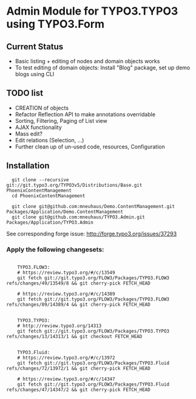 # Admin Module for TYPO3.TYPO3 using TYPO3.Form

## Current Status

* Basic listing + editing of nodes and domain objects works
* To test editing of domain objects: Install "Blog" package, set up demo blogs using CLI

## TODO list

* CREATION of objects
* Refactor Reflection API to make annotations overridable
* Sorting, Filtering, Paging of List view
* AJAX functionality
* Mass edit?
* Edit relations (Selection, ...)
* Further clean up of un-used code, resources, Configuration

## Installation

```
  git clone --recursive git://git.typo3.org/TYPO3v5/Distributions/Base.git PhoenixContentManagement
  cd PhoenixContentManagement

  git clone git@github.com:mneuhaus/Demo.ContentManagement.git Packages/Application/Demo.ContentManagement
  git clone git@github.com:mneuhaus/TYPO3.Admin.git Packages/Application/TYPO3.Admin
```

See corresponding forge issue: http://forge.typo3.org/issues/37293


### Apply the following changesets:

```

	TYPO3.FLOW3:
	# https://review.typo3.org/#/c/13549
	git fetch git://git.typo3.org/FLOW3/Packages/TYPO3.FLOW3 refs/changes/49/13549/8 && git cherry-pick FETCH_HEAD

	# https://review.typo3.org/#/c/14389
	git fetch git://git.typo3.org/FLOW3/Packages/TYPO3.FLOW3 refs/changes/89/14389/4 && git cherry-pick FETCH_HEAD


	TYPO3.TYPO3:
	# http://review.typo3.org/14313
	git fetch git://git.typo3.org/FLOW3/Packages/TYPO3.TYPO3 refs/changes/13/14313/1 && git checkout FETCH_HEAD


	TYPO3.Fluid:
	# https://review.typo3.org/#/c/13972
	git fetch git://git.typo3.org/FLOW3/Packages/TYPO3.Fluid refs/changes/72/13972/1 && git cherry-pick FETCH_HEAD

	# https://review.typo3.org/#/c/14347
	git fetch git://git.typo3.org/FLOW3/Packages/TYPO3.Fluid refs/changes/47/14347/2 && git cherry-pick FETCH_HEAD

```